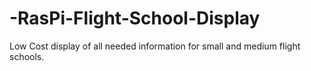 # -RasPi-Flight-School-Display
Low Cost display of all needed information for small and medium flight schools. 

